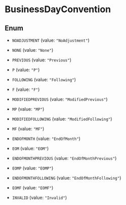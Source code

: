

# BusinessDayConvention

## Enum


* `NOADJUSTMENT` (value: `"NoAdjustment"`)

* `NONE` (value: `"None"`)

* `PREVIOUS` (value: `"Previous"`)

* `P` (value: `"P"`)

* `FOLLOWING` (value: `"Following"`)

* `F` (value: `"F"`)

* `MODIFIEDPREVIOUS` (value: `"ModifiedPrevious"`)

* `MP` (value: `"MP"`)

* `MODIFIEDFOLLOWING` (value: `"ModifiedFollowing"`)

* `MF` (value: `"MF"`)

* `ENDOFMONTH` (value: `"EndOfMonth"`)

* `EOM` (value: `"EOM"`)

* `ENDOFMONTHPREVIOUS` (value: `"EndOfMonthPrevious"`)

* `EOMP` (value: `"EOMP"`)

* `ENDOFMONTHFOLLOWING` (value: `"EndOfMonthFollowing"`)

* `EOMF` (value: `"EOMF"`)

* `INVALID` (value: `"Invalid"`)




